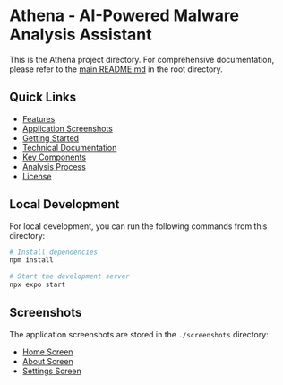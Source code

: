 # Athena - AI-Powered Malware Analysis Assistant

This is the Athena project directory. For comprehensive documentation, please refer to the [main README.md](../README.md) in the root directory.

## Quick Links

- [Features](../README.md#features)
- [Application Screenshots](../README.md#application-screenshots)
- [Getting Started](../README.md#getting-started)
- [Technical Documentation](../README.md#technical-documentation)
- [Key Components](../README.md#key-components)
- [Analysis Process](../README.md#analysis-process)
- [License](../README.md#license)

## Local Development

For local development, you can run the following commands from this directory:

```bash
# Install dependencies
npm install

# Start the development server
npx expo start
```

## Screenshots

The application screenshots are stored in the `./screenshots` directory:

- [Home Screen](./screenshots/home2.png)
- [About Screen](./screenshots/about2.png)
- [Settings Screen](./screenshots/settings2.png)
